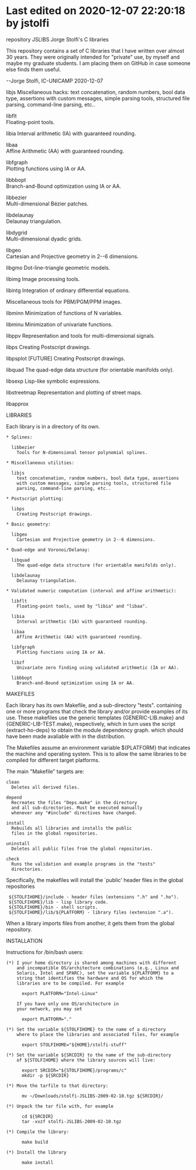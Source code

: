 # Last edited on 2020-12-07 22:20:18 by jstolfi

repository JSLIBS
Jorge Stolfi's C libraries

This repository contains a set of C libraries that I have written over
almost 30 years. They were originally intended for "private" use, by
myself and maybe my graduate students. I am placing them on GitHub in
case someone else finds them useful.

--Jorge Stolfi, IC-UNICAMP 2020-12-07


libjs
  Miscellaneous hacks: text concatenation, random
  numbers, bool data type, assertions with custom messages,
  simple parsing tools, structured file parsing, 
  command-line parsing, etc..
  
libflt        
  Floating-point tools.
  
libia
  Interval arithmetic (IA) with guaranteed rounding.
  
libaa         
  Affine Arithmetic (AA) with guaranteed rounding.
  
libfgraph  
  Plotting functions using IA or AA.

libbbopt      
  Branch-and-Bound optimization using IA or AA.
  
libbezier     
  Multi-dimensional Bézier patches.
  
libdelaunay   
  Delaunay triangulation.
  
libdygrid     
  Multi-dimensional dyadic grids.
  
libgeo        
  Cartesian and Projective geometry in 2--6 dimensions.
  
libgmo 
  Dot-line-triangle geometric models.
  
libimg
  Image processing tools.
  
libintg
  Integration of ordinary differential equations.
  
  Miscellaneous tools for PBM/PGM/PPM images.
  
libminn
  Minimization of functions of N variables.
  
libminu
  Minimization of univariate functions.
  
libppv
  Representation and tools for multi-dimensional signals.
  
libps
  Creating Postscript drawings.
  
libpsplot
  [FUTURE] Creating Postscript drawings.
  
libquad
  The quad-edge data structure (for orientable manifolds only).
  
libsexp
  Lisp-like symbolic expressions.
  
libstreetmap
  Representation and plotting of street maps.

libapprox     

LIBRARIES

  Each library is in a directory of its own.

    * Splines:

      libbezier       
        Tools for N-dimensional tensor polynomial splines.

    * Miscellaneous utilities:

      libjs
        text concatenation, random numbers, bool data type, assertions
        with custom messages, simple parsing tools, structured file
        parsing, command-line parsing, etc..

    * Postscript plotting:

      libps
        Creating Postscript drawings.

    * Basic geometry:

      libgeo        
        Cartesian and Projective geometry in 2--6 dimensions.

    * Quad-edge and Voronoi/Delanay:

      libquad
        The quad-edge data structure (for orientable manifolds only).

      libdelaunay   
        Delaunay triangulation.

    * Validated numeric computation (interval and affine arithmetic):

      libflt        
        Floating-point tools, used by "libia" and "libaa".

      libia
        Interval arithmetic (IA) with guaranteed rounding.

      libaa         
        Affine Arithmetic (AA) with guaranteed rounding.

      libfgraph  
        Plotting functions using IA or AA.

      libzf
        Univariate zero finding using validated arithmetic (IA or AA).

      libbbopt      
        Branch-and-Bound optimization using IA or AA.



MAKEFILES

  Each library has its own Makefile, and a sub-directory "tests".
  containing one or more programs that check the library and/or
  provide examples of its use. These makefiles use the generic
  templates {GENERIC-LIB.make} and {GENERIC-LIB-TEST.make},
  respectively, which in turn uses the script {extract-ho-deps} to
  obtain the module dependency graph. which should have been made
  avaliable with in the distribution.

  The Makefiles assume an environment variable ${PLATFORM} that
  indicates the machine and operating system. This is to allow the
  same libraries to be compiled for different target platforms.
  
  The main "Makefile" targets are:

    clean
      Deletes all derived files.

    depend 
      Recreates the files "Deps.make" in the directory
      and all sub-directories. Must be executed manually
      whenever any "#include" directives have changed.
      
    install
      Rebuilds all libraries and installs the public 
      files in the global repositories.

    uninstall
      Deletes all public files from the global repositories.
      
    check 
      Runs the validation and example programs in the "tests"
      directories.

  Specifically, the makefiles will install the `public' header files
   in the global repositories
     
     ${STOLFIHOME}/include - header files (extensions ".h" and ".ho").
     ${STOLFIHOME}/lib - lisp library code.
     ${STOLFIHOME}/bin - shell scripts.
     ${STOLFIHOME}/lib/${PLATFORM} - library files (extension ".a").
     
  When a library imports files from another, it gets them from the
  global repository.
  
INSTALLATION

  Instructions for /bin/bash users:

    (*) I your home directory is shared among machines with different
        and incompatible OS/architecture combinations (e.g., Linux and
        Solaris, Intel and SPARC), set the variable ${PLATFORM} to a
        string that identifies the hardware and OS for which the
        libraries are to be compiled. For example
        
          export PLATFORM="Intel-Linux"
          
        If you have only one OS/architecture in 
        your network, you may set
        
          export PLATFORM="."
       
    (*) Set the variable ${STOLFIHOME} to the name of a directory
        where to place the libraries and associated files, for example

          export STOLFIHOME="${HOME}/stolfi-stuff"
          
    (*) Set the variable ${SRCDIR} to the name of the sub-directory 
        of ${STOLFIHOME} where the library sources will live:

          export SRCDIR="${STOLFIHOME}/programs/c"
          mkdir -p ${SRCDIR}
          
    (*) Move the tarfile to that directory:
    
          mv ~/Downloads/stolfi-JSLIBS-2009-02-10.tgz ${SRCDIR}/
    
    (*) Unpack the tar file with, for example

          cd ${SRCDIR}
          tar -xvzf stolfi-JSLIBS-2009-02-10.tgz

    (*) Compile the library:
    
          make build
          
    (*) Install the library
    
          make install
          
          
